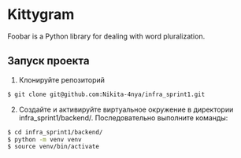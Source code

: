 # Kittygram

Foobar is a Python library for dealing with word pluralization.

## Запуск проекта

1. Клонируйте репозиторий

```bash
$ git clone git@github.com:Nikita-4nya/infra_sprint1.git
```

2. Создайте и активируйте виртуальное окружение в директории infra_sprint1/backend/. Последовательно выполните команды:

```bash
$ cd infra_sprint1/backend/
$ python -m venv venv
$ source venv/bin/activate 
```
